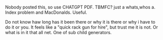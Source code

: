 Nobody posted this, so use CHATGPT PDF.
TBMFC?
just a whats,whos a.
Index problem and MacDonalds.
Useful.

  Do not know haw long has it been there or why it is there or why i have to do it or you.
It feels like a "quick rack gun for hire", but trust me it is not. Or what is in it that all net.
One of sub child generators.
